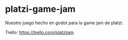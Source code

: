 # platzi-game-jam
Nuestro juego hecho en godot para la game jam de platzi.

Trello:
https://trello.com/platzijam
